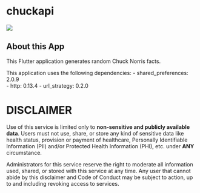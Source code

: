 # chuckapi


<p align="center">

<a href="https://github.com/Lone-Matrix/flutter_chuckapi/releases/latest"><img src="https://img.shields.io/github/release/Lone-Matrix/flutter_chuckapi.svg?maxAge=3600&style=for-the-badge&label=download"/></a></p>




## About this App

This Flutter application generates random Chuck Norris facts.

This application uses the following dependencies:
    - shared_preferences: 2.0.9  
    - http: 0.13.4
    - url_strategy: 0.2.0
    
# DISCLAIMER
Use of this service is limited only to **non-sensitive and publicly available
data**. Users must not use, share, or store any kind of sensitive data like
health status, provision or payment of healthcare, Personally Identifiable
Information (PII) and/or Protected Health Information (PHI), etc. under **ANY**
circumstance.

Administrators for this service reserve the right to moderate all information
used, shared, or stored with this service at any time. Any user that cannot
abide by this disclaimer and Code of Conduct  may be subject to action, up to
and including revoking access to services.
